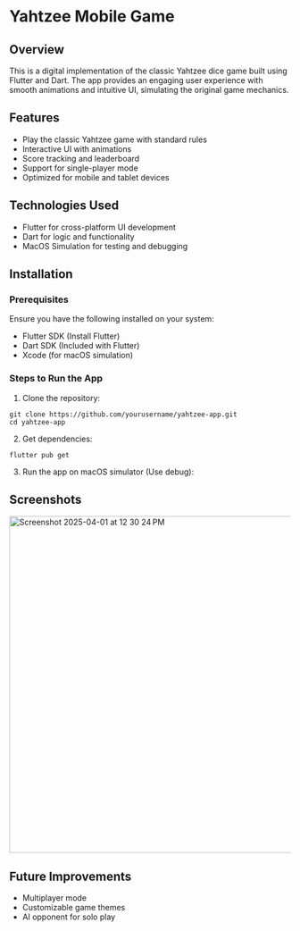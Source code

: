 # Yahtzee Mobile Game

## Overview

This is a digital implementation of the classic Yahtzee dice game built using Flutter and Dart. The app provides an engaging user experience with smooth animations and intuitive UI, simulating the original game mechanics.

## Features
* Play the classic Yahtzee game with standard rules
* Interactive UI with animations
* Score tracking and leaderboard
* Support for single-player mode
* Optimized for mobile and tablet devices

## Technologies Used
* Flutter for cross-platform UI development
* Dart for logic and functionality
* MacOS Simulation for testing and debugging

## Installation

### Prerequisites

Ensure you have the following installed on your system:
* Flutter SDK (Install Flutter)
* Dart SDK (Included with Flutter)
* Xcode (for macOS simulation)

### Steps to Run the App
1. Clone the repository:
```
git clone https://github.com/yourusername/yahtzee-app.git
cd yahtzee-app
```
2. Get dependencies:
```
flutter pub get
```
3. Run the app on macOS simulator (Use debug):

## Screenshots

<img width="603" alt="Screenshot 2025-04-01 at 12 30 24 PM" src="https://github.com/user-attachments/assets/796f1332-c210-4127-9870-12856eba653d" />


## Future Improvements
* Multiplayer mode
* Customizable game themes
* AI opponent for solo play
